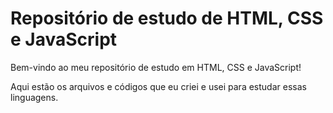 # Repositório de estudo de HTML, CSS e JavaScript
Bem-vindo ao meu repositório de estudo em HTML, CSS e JavaScript! 

Aqui estão os arquivos e códigos que eu criei e usei para estudar essas linguagens.